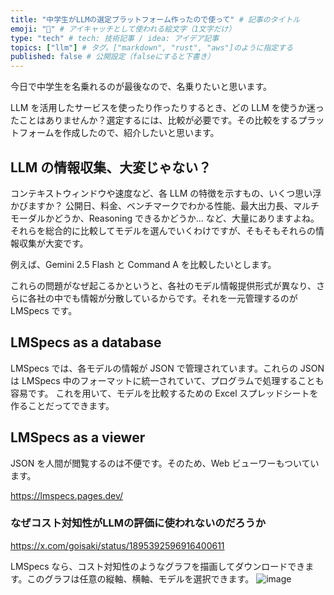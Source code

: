 ```yaml
---
title: "中学生がLLMの選定プラットフォーム作ったので使って" # 記事のタイトル
emoji: "🤖" # アイキャッチとして使われる絵文字（1文字だけ）
type: "tech" # tech: 技術記事 / idea: アイデア記事
topics: ["llm"] # タグ。["markdown", "rust", "aws"]のように指定する
published: false # 公開設定（falseにすると下書き）
---
```

今日で中学生を名乗れるのが最後なので、名乗りたいと思います。

LLM を活用したサービスを使ったり作ったりするとき、どの LLM を使うか迷ったことはありませんか？選定するには、比較が必要です。その比較をするプラットフォームを作成したので、紹介したいと思います。

## LLM の情報収集、大変じゃない？

コンテキストウィンドウや速度など、各 LLM の特徴を示すもの、いくつ思い浮かびますか？
公開日、料金、ベンチマークでわかる性能、最大出力長、マルチモーダルかどうか、Reasoning できるかどうか... など、大量にありますよね。それらを総合的に比較してモデルを選んでいくわけですが、そもそもそれらの情報収集が大変です。

例えば、Gemini 2.5 Flash と Command A を比較したいとします。

これらの問題がなぜ起こるかというと、各社のモデル情報提供形式が異なり、さらに各社の中でも情報が分散しているからです。それを一元管理するのが LMSpecs です。

## LMSpecs as a database

LMSpecs では、各モデルの情報が JSON で管理されています。これらの JSON は LMSpecs 中のフォーマットに統一されていて、プログラムで処理することも容易です。
これを用いて、モデルを比較するための Excel スプレッドシートを作ることだってできます。

## LMSpecs as a viewer

JSON を人間が閲覧するのは不便です。そのため、Web ビューワーもついています。

https://lmspecs.pages.dev/

### なぜコスト対知性がLLMの評価に使われないのだろうか

https://x.com/goisaki/status/1895392596916400611

LMSpecs なら、コスト対知性のようなグラフを描画してダウンロードできます。このグラフは任意の縦軸、横軸、モデルを選択できます。
![image](https://github.com/user-attachments/assets/a020c780-feae-43bd-8048-fef50a17cbf8)

### 
